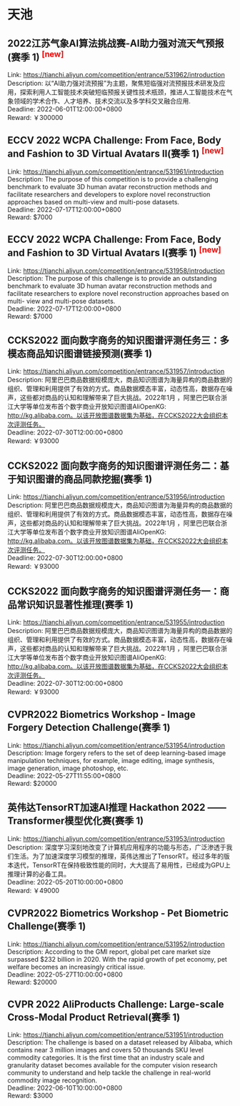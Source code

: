 # 天池



## 2022江苏气象AI算法挑战赛-AI助力强对流天气预报(赛季 1) <sup style="color:red">[new]<sup>  

Link: https://tianchi.aliyun.com/competition/entrance/531962/introduction  
Description: 以“AI助力强对流预报”为主题，聚焦短临强对流预报技术研发及应用，探索利用人工智能技术突破短临预报关键性技术瓶颈，推进人工智能技术在气象领域的学术合作、人才培养、技术交流以及多学科交叉融合应用.  
Deadline: 2022-06-01T12:00:00+0800  
Reward: ￥300000  


## ECCV 2022 WCPA Challenge: From Face, Body and Fashion to 3D Virtual Avatars Ⅱ(赛季 1) <sup style="color:red">[new]<sup>  

Link: https://tianchi.aliyun.com/competition/entrance/531961/introduction  
Description: The purpose of this competition is to provide a challenging benchmark to evaluate 3D human avatar reconstruction methods and facilitate researchers and developers to explore novel reconstruction approaches based on multi-view and multi-pose datasets.  
Deadline: 2022-07-17T12:00:00+0800  
Reward: $7000  


## ECCV 2022 WCPA Challenge: From Face, Body and Fashion to 3D Virtual Avatars Ⅰ(赛季 1) <sup style="color:red">[new]<sup>  

Link: https://tianchi.aliyun.com/competition/entrance/531958/introduction  
Description: The purpose of this challenge is to provide an outstanding benchmark to evaluate 3D human avatar reconstruction methods and facilitate researchers to explore novel reconstruction approaches based on multi- view and multi-pose datasets.  
Deadline: 2022-07-17T12:00:00+0800  
Reward: $7000  


## CCKS2022 面向数字商务的知识图谱评测任务三：多模态商品知识图谱链接预测(赛季 1)

Link: https://tianchi.aliyun.com/competition/entrance/531957/introduction  
Description: 阿里巴巴商品数据规模庞大，商品知识图谱为海量异构的商品数据的组织、管理和利用提供了有效的方式。商品数据模态丰富，动态性高，数据存在噪声，这些都对商品的认知和理解带来了巨大挑战。2022年1月 ，阿里巴巴联合浙江大学等单位发布首个数字商业开放知识图谱AliOpenKG: http://kg.alibaba.com。以该开放图谱数据集为基础，在CCKS2022大会组织本次评测任务。  
Deadline: 2022-07-30T12:00:00+0800  
Reward: ￥93000  


## CCKS2022 面向数字商务的知识图谱评测任务二：基于知识图谱的商品同款挖掘(赛季 1)

Link: https://tianchi.aliyun.com/competition/entrance/531956/introduction  
Description: 阿里巴巴商品数据规模庞大，商品知识图谱为海量异构的商品数据的组织、管理和利用提供了有效的方式。商品数据模态丰富，动态性高，数据存在噪声，这些都对商品的认知和理解带来了巨大挑战。2022年1月 ，阿里巴巴联合浙江大学等单位发布首个数字商业开放知识图谱AliOpenKG: http://kg.alibaba.com。以该开放图谱数据集为基础，在CCKS2022大会组织本次评测任务。  
Deadline: 2022-07-30T12:00:00+0800  
Reward: ￥93000  


## CCKS2022 面向数字商务的知识图谱评测任务一：商品常识知识显著性推理(赛季 1)

Link: https://tianchi.aliyun.com/competition/entrance/531955/introduction  
Description: 阿里巴巴商品数据规模庞大，商品知识图谱为海量异构的商品数据的组织、管理和利用提供了有效的方式。商品数据模态丰富，动态性高，数据存在噪声，这些都对商品的认知和理解带来了巨大挑战。2022年1月 ，阿里巴巴联合浙江大学等单位发布首个数字商业开放知识图谱AliOpenKG: http://kg.alibaba.com。以该开放图谱数据集为基础，在CCKS2022大会组织本次评测任务。  
Deadline: 2022-07-30T12:00:00+0800  
Reward: ￥93000  


## CVPR2022 Biometrics Workshop - Image Forgery Detection Challenge(赛季 1)

Link: https://tianchi.aliyun.com/competition/entrance/531954/introduction  
Description: Image forgery refers to the set of deep learning-based image manipulation techniques, for example, image editing, image synthesis, image generation, image photoshop, etc.  
Deadline: 2022-05-27T11:55:00+0800  
Reward: $20000  


## 英伟达TensorRT加速AI推理 Hackathon 2022 —— Transformer模型优化赛(赛季 1)

Link: https://tianchi.aliyun.com/competition/entrance/531953/introduction  
Description: 深度学习深刻地改变了计算机应用程序的功能与形态，广泛渗透于我们生活。为了加速深度学习模型的推理，英伟达推出了TensorRT。经过多年的版本迭代，TensorRT在保持极致性能的同时，大大提高了易用性，已经成为GPU上推理计算的必备工具。  
Deadline: 2022-05-20T10:00:00+0800  
Reward: ￥49000  


## CVPR2022 Biometrics Workshop - Pet Biometric Challenge(赛季 1)

Link: https://tianchi.aliyun.com/competition/entrance/531952/introduction  
Description: According to the GMI report, global pet care market size surpassed $232 billion in 2020. With the rapid growth of pet economy, pet welfare becomes an increasingly critical issue.  
Deadline: 2022-05-27T10:00:00+0800  
Reward: $20000  


## CVPR 2022 AliProducts Challenge:  Large-scale Cross-Modal Product Retrieval(赛季 1)

Link: https://tianchi.aliyun.com/competition/entrance/531951/introduction  
Description: The challenge is based on a dataset released by Alibaba, which contains near 3 million images and covers 50 thousands SKU level commodity categories. It is the first time that an industry scale and granularity dataset becomes available for the computer vision research community to understand and help tackle the challenge in real-world commodity image recognition.  
Deadline: 2022-06-10T10:00:00+0800  
Reward: $3000  

